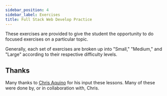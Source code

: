 ```yaml
---
sidebar_position: 4
sidebar_label: Exercises
title: Full Stack Web Develop Practice
---
```


These exercises are provided to give the student the opportunity to do focused exercises on a particular topic.

Generally, each set of exercises are broken up into "Small," "Medium," and "Large" according to their respective difficulty levels.

## Thanks

Many thanks to [Chris Aquino](https://github.com/radishmouse) for his input these lessons. Many of these were done by, or in collaboration with, Chris.
